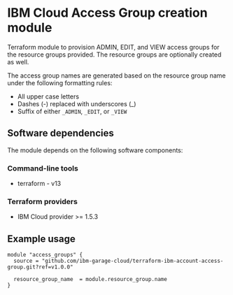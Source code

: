 # IBM Cloud Access Group creation module

Terraform module to provision ADMIN, EDIT, and VIEW access groups for the resource groups provided. The resource groups are optionally created as well.

The access group names are generated based on the resource group name under the following formatting rules:

- All upper case letters
- Dashes (-) replaced with underscores (_)
- Suffix of either `_ADMIN`, `_EDIT`, or `_VIEW`

## Software dependencies

The module depends on the following software components:

### Command-line tools

- terraform - v13

### Terraform providers

- IBM Cloud provider >= 1.5.3

## Example usage

```hcl-terraform
module "access_groups" {
  source = "github.com/ibm-garage-cloud/terraform-ibm-account-access-group.git?ref=v1.0.0"
  
  resource_group_name  = module.resource_group.name
}
```